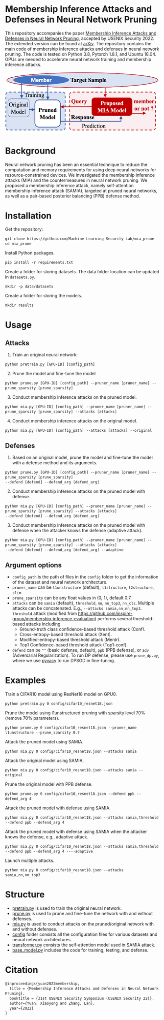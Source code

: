 [comment]: <> (# mia_prune)
# Membership Inference Attacks and Defenses in Neural Network Pruning

This repository accompanies the paper [Membership Inference Attacks and Defenses in Neural Network Pruning](https://www.usenix.org/conference/usenixsecurity22/presentation/yuan-xiaoyong), 
accepted by USENIX Security 2022. The extended version can be found at [arXiv](https://arxiv.org/abs/2202.03335).
The repository contains the main code of membership inference attacks and defenses in neural network pruning. 
The code is tested on Python 3.8, Pytorch 1.8.1, and Ubuntu 18.04. 
GPUs are needed to accelerate neural network training and membership inference attacks.

![Attack Pipeline](figs/attack_pipeline.png)

# Background
Neural network pruning has been an essential technique to reduce the computation and memory requirements for using 
deep neural networks for resource-constrained devices.
We investigated the membership inference attacks (MIA) and the countermeasures in neural network pruning. 
We proposed a membership inference attack, namely self-attention membership inference attack (SAMIA), 
targeted at pruned neural networks, as well as a pair-based posterior balancing (PPB) defense method.

# Installation
Get the repository:
```
git clone https://github.com/Machine-Learning-Security-Lab/mia_prune
cd mia_prune
```
Install Python packages.
```
pip install -r requirements.txt
```
Create a folder for storing datasets. The data folder location can be updated in `datasets.py`.
```
mkdir -p data/datasets
```
Create a folder for storing the models.
```
mkdir results
```

# Usage

## Attacks
1. Train an original neural network:
```
python pretrain.py [GPU-ID] [config_path] 
```
2. Prune the model and fine-tune the model
```
python prune.py [GPU-ID] [config_path] --pruner_name [pruner_name] --prune_sparsity [prune_sparsity]
```
3. Conduct membership inference attacks on the pruned model.
```
python mia.py [GPU-ID] [config_path] --pruner_name [pruner_name] --prune_sparsity [prune_sparsity] --attacks [attacks]
```
4. Conduct membership inference attacks on the original model.
```
python mia.py [GPU-ID] [config_path] --attacks [attacks] --original
```

## Defenses
1. Based on an original model, prune the model and fine-tune the model with a defense method and its arguments.
```
python prune.py [GPU-ID] [config_path] --pruner_name [pruner_name] --prune_sparsity [prune_sparsity] 
--defend [defend] --defend_arg [defend_arg]
```
2. Conduct membership inference attacks on the pruned model with defense.
```
python mia.py [GPU-ID] [config_path] --pruner_name [pruner_name] --prune_sparsity [prune_sparsity] --attacks [attacks]
--defend [defend] --defend_arg [defend_arg]
```
3. Conduct membership inference attacks on the pruned model with defense when the attacker knows the defense (adaptive attack).
```
python mia.py [GPU-ID] [config_path] --pruner_name [pruner_name] --prune_sparsity [prune_sparsity] --attacks [attacks]
--defend [defend] --defend_arg [defend_arg] --adaptive
```

## Argument options
- `config_path` is the path of files in the `config` folder to get the information of the dataset and neural network architecture.
- `pruner_name` can be `l1unstructure` (default), `l1structure`, `l2structure`, `slim`.
- `prune_sparsity` can be any float values in (0, 1), default 0.7.
- `attacks` can be `samia` (default), `threshold`, `nn`, `nn_top3`, `nn_cls`. Multiple attacks can be concatenated. 
E.g., `--attacks samia,nn,nn_top3`. 
`threshold` attack (modified from https://github.com/inspire-group/membership-inference-evaluation) 
performs several threshold-based attacks including 
  - Ground-truth class confidence-based threshold attack (Conf).
  - Cross-entropy-based threshold attack (Xent).
  - Modified-entropy-based threshold attack (Mentr).
  - Top1 Confidence-based threshold attack (Top1-conf).
- `defend` can be `""` (basic defense, default), `ppb` (PPB defense), or `adv` (Adversarial Regularization). 
To run DP defense, please use `prune_dp.py`, where we use [pyvacy](https://github.com/ChrisWaites/pyvacy) to run 
DPSGD in fine-tuning. 

# Examples
Train a CIFAR10 model using ResNet18 model on GPU0.
```
python pretrain.py 0 config/cifar10_resnet18.json
```
Prune the model using l1unstructured pruning with sparsity level 70% (remove 70% parameters).
```
python prune.py 0 config/cifar10_resnet18.json --pruner_name l1unstructure --prune_sparsity 0.7
```
Attack the pruned model using SAMIA.
```
python mia.py 0 config/cifar10_resnet18.json --attacks samia
```
Attack the original model using SAMIA.
```
python mia.py 0 config/cifar10_resnet18.json --attacks samia --original
```
Prune the original model with PPB defense.
```
python prune.py 0 config/cifar10_resnet18.json --defend ppb --defend_arg 4
```
Attack the pruned model with defense using SAMIA.
```
python mia.py 0 config/cifar10_resnet18.json --attacks samia,threshold --defend ppb --defend_arg 4
```
Attack the pruned model with defense using SAMIA when the attacker knows the defense, e.g., adaptive attack.
```
python mia.py 0 config/cifar10_resnet18.json --attacks samia,threshold --defend ppb --defend_arg 4 ----adaptive
```
Launch multiple attacks.
```
python mia.py 0 config/cifar10_resnet18.json --attacks samia,nn,nn_top3
```

# Structure
- [pretrain.py](pretrain.py) is used to train the original neural network.
- [prune.py](prune.py) is used to prune and fine-tune the network with and without defenses.
- [mia.py](mia.py) is used to conduct attacks on the pruned/original network with and without defenses.
- [config](config) folder consists all the configuration files for various datasets and neural network architectures.
- [transformer.py](transformer.py) consists the self-attention model used in SAMIA attack.
- [base_model.py](base_model.py) includes the code for training, testing, and defense.


# Citation
```
@inproceedings{yuan2022membership,
  title = {Membership Inference Attacks and Defenses in Neural Network Pruning},
  booktitle = {31st USENIX Security Symposium (USENIX Security 22)},
  author={Yuan, Xiaoyong and Zhang, Lan},
  year={2022}
}
```
